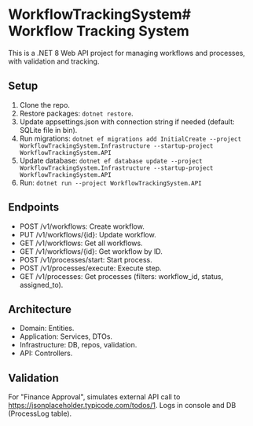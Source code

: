 # WorkflowTrackingSystem# Workflow Tracking System

This is a .NET 8 Web API project for managing workflows and processes, with validation and tracking.

## Setup
1. Clone the repo.
2. Restore packages: `dotnet restore`.
3. Update appsettings.json with connection string if needed (default: SQLite file in bin).
4. Run migrations: `dotnet ef migrations add InitialCreate --project WorkflowTrackingSystem.Infrastructure --startup-project WorkflowTrackingSystem.API`
5. Update database: `dotnet ef database update --project WorkflowTrackingSystem.Infrastructure --startup-project WorkflowTrackingSystem.API`
6. Run: `dotnet run --project WorkflowTrackingSystem.API`

## Endpoints
- POST /v1/workflows: Create workflow.
- PUT /v1/workflows/{id}: Update workflow.
- GET /v1/workflows: Get all workflows.
- GET /v1/workflows/{id}: Get workflow by ID.
- POST /v1/processes/start: Start process.
- POST /v1/processes/execute: Execute step.
- GET /v1/processes: Get processes (filters: workflow_id, status, assigned_to).

## Architecture
- Domain: Entities.
- Application: Services, DTOs.
- Infrastructure: DB, repos, validation.
- API: Controllers.

## Validation
For "Finance Approval", simulates external API call to https://jsonplaceholder.typicode.com/todos/1. Logs in console and DB (ProcessLog table).
